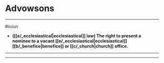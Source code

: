 # Advowsons
---
#noun
- **([[e/_ecclesiastical|ecclesiastical]] law) The right to present a nominee to a vacant [[e/_ecclesiastical|ecclesiastical]] [[b/_benefice|benefice]] or [[c/_church|church]] office.**
---
---
